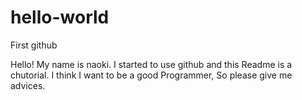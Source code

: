 # hello-world
First github

Hello! My name is naoki. I started to use github and this Readme is a chutorial.
I think I want to be a good Programmer, So please give me advices.
